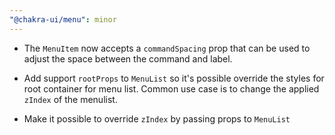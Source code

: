 ```yaml
---
"@chakra-ui/menu": minor
---
```


- The `MenuItem` now accepts a `commandSpacing` prop that can be used to adjust
  the space between the command and label.

- Add support `rootProps` to `MenuList` so it's possible override the styles for
  root container for menu list. Common use case is to change the applied
  `zIndex` of the menulist.

- Make it possible to override `zIndex` by passing props to `MenuList`
